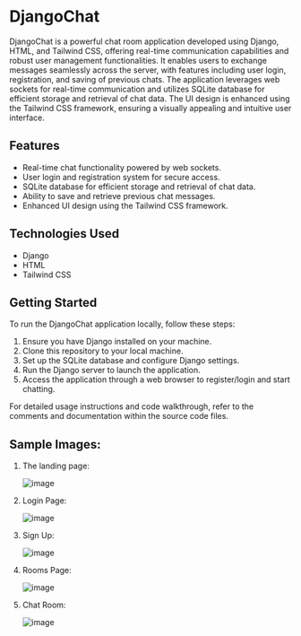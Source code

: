 # DjangoChat

DjangoChat is a powerful chat room application developed using Django, HTML, and Tailwind CSS, offering real-time communication capabilities and robust user management functionalities. It enables users to exchange messages seamlessly across the server, with features including user login, registration, and saving of previous chats. The application leverages web sockets for real-time communication and utilizes SQLite database for efficient storage and retrieval of chat data. The UI design is enhanced using the Tailwind CSS framework, ensuring a visually appealing and intuitive user interface.

## Features

- Real-time chat functionality powered by web sockets.
- User login and registration system for secure access.
- SQLite database for efficient storage and retrieval of chat data.
- Ability to save and retrieve previous chat messages.
- Enhanced UI design using the Tailwind CSS framework.

## Technologies Used

- Django
- HTML
- Tailwind CSS

## Getting Started

To run the DjangoChat application locally, follow these steps:

1. Ensure you have Django installed on your machine.
2. Clone this repository to your local machine.
3. Set up the SQLite database and configure Django settings.
4. Run the Django server to launch the application.
5. Access the application through a web browser to register/login and start chatting.

For detailed usage instructions and code walkthrough, refer to the comments and documentation within the source code files.

## Sample Images:

1. The landing page:

      ![image](https://github.com/Lucifer1811/DjangoChat/assets/98603982/962843ce-2f55-4c1c-84d0-460463822eb7)

2. Login Page:

      ![image](https://github.com/Lucifer1811/DjangoChat/assets/98603982/8984f9b7-026e-408e-93bf-da38ad6731a6)

3. Sign Up:

      ![image](https://github.com/Lucifer1811/DjangoChat/assets/98603982/7479b2f8-839f-455b-95cf-e6b8558297a9)

4. Rooms Page:

      ![image](https://github.com/Lucifer1811/DjangoChat/assets/98603982/28ffae2d-c000-43f1-8c98-9e8365df48c0)

5. Chat Room:

     ![image](https://github.com/Lucifer1811/DjangoChat/assets/98603982/d618f9eb-3804-4290-b606-6d1ac2dd35a9)


